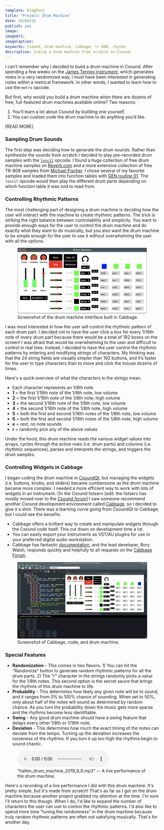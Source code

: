 ```yaml
---
template: blogPost
title: "Project: Drum Machine"
date: 20200316
publish: yes
image:
imageAlt:
imageCaption:
keywords: Csound, drum machine, Cabbage, tr-808, rhythm
description: Coding a drum machine from scratch in Csound.
---
```

I can’t remember why I decided to build a drum machine in Csound. After spending a few weeks on the [James Tenney instrument](/blog/study-james-tenney), which generates notes in a very randomized way, I must have been interested in generating notes within a metrical framework. In other words, I wanted to learn how to use the `metro` opcode.

But first, why would you build a drum machine when there are dozens of free, full-featured drum machines available online? Two reasons:

1.  You’ll learn a lot about Csound by building one yourself.
2.  You can custom code the drum machine to do anything you’d like.

[READ MORE]

### Sampling Drum Sounds

The first step was deciding how to generate the drum sounds. Rather than synthesize the sounds from scratch I decided to play pre-recorded drum samples with the [`loscil`](http://www.csounds.com/manual/html/loscil.html) opcode. I found a huge collection of free drum machine samples on [Reverb.com](https://reverb.com/software/samples-and-loops/reverb/3514-reverb-drum-machines-the-complete-collection) and a more extensive collection of free TR-808 samples from [Michael Fischer](http://smd-records.com/tr808/?page_id=14). I chose several of my favorite samples and loaded them into function tables with [GEN routine 01](http://www.csounds.com/manual/html/GEN01.html). The `loscil` opcode would then play the different drum parts depending on which function table it was told to read from.

### Controlling Rhythmic Patterns

The most challenging part of designing a drum machine is deciding how the user will interact with the machine to create rhythmic patterns. The trick is striking the right balance between controlability and simplicity. You want to provide enough ways for the user to control the drum machine and do exactly what they want to do musically, but you also want the drum machine to be simple enough for the user to use it without overwhelming the user with all the options.

<figure><img src="/images/drum_machine.gif" alt="Drum machine">
<figcaption>Screenshot of the drum machine interface built in Cabbage.</figcaption>
</figure>

I was most interested in how the user will control the rhythmic pattern of each drum part. I decided not to have the user click a box for every 1/16th note of every drum part because there would be a total of 192 boxes on the screen! I was afraid that would be overwhelming to the user and difficult to control in real time. Instead, I decided to have the user control the rhythmic patterns by entering and modifying strings of characters. My thinking was that the 24 string fields are visually simpler than 192 buttons, and it’s faster for the user to type characters than to move and click the mouse dozens of times.

Here's a quick overview of what the characters in the strings mean.

*   Each character represents an 1/8th note.
*   **1** = the first 1/16th note of the 1/8th note, low volume
*   **2** = the first 1/16th note of the 1/8th note, high volume
*   **3** = the second 1/16th note of the 1/8th note, low volume
*   **4** = the second 1/16th note of the 1/8th note, high volume
*   **5** = both the first and second 1/16th notes of the 1/8th note, low volume
*   **6** = both the first and second 1/16th notes of the 1/8th note, high volume
*   **e** = rest, no note sounds
*   **r** = randomly pick any of the above values

Under the hood, this drum machine reads the various widget values into arrays, cycles through the active rows (i.e. drum parts) and columns (i.e. rhythmic sequences), parses and interprets the strings, and triggers the drum samples.

### Controlling Widgets in Cabbage

I began coding the drum machine in [CsoundQt](https://csoundqt.github.io/), but managing the widgets (i.e. buttons, knobs, and sliders) became cumbersome as the drum machine became more complex. I needed a more efficient way to work with lots of widgets in an instrument. On the Csound listserv [edit: the listserv has mostly moved over to the [Csound forum](https://forum.csound.com/)] I saw someone recommend another Csound development environment called [Cabbage](https://cabbageaudio.com/), so I decided to give it a shot. There was a learning curve going from CsoundQt to Cabbage, but I could see the benefits.

*   Cabbage offers a brilliant way to create and manipulate widgets through the Csound code itself. This cut down on development time a lot.
*   You can easily export your instruments as VST/AU plugins for use in your preferred digital audio workstation.
*   Cabbage has fantastic [documentation](https://cabbageaudio.com/docs/introduction/), and the lead developer, Rory Walsh, responds quickly and helpfully to all requests on the [Cabbage Forum](https://forum.cabbageaudio.com/).

<figure><img src="/images/drum_machine_cabbage.jpg" alt="Drum machine in Cabbage">
<figcaption>Screenshot of Cabbage, code, and drum machine.</figcaption>
</figure>

### Special Features

*   **Randomization** - This comes in two flavors. 1) You can hit the "Randomize" button to generate random rhythmic patterns for all the drum parts. 2) The "r" character in the strings randomly picks a value for the 1/8th notes. This second option is the secret sauce that brings the rhythms of this drum machine to life.
*   **Probability** - This determines how likely any given note will be to sound, and it ranges from 0% to 100% chance of sounding. When set to 50%, only about half of the notes will sound as determined by random chance. As you turn the probability down the music gets more sparse and the rhythms become less identifiable.
*   **Swing** - Any good drum machine should have a swing feature that delays every other 1/8th or 1/16th note.
*   **Deviation** - This determines how much the exact timing of the notes can deviate from the tempo. Turning up the deviation increases the looseness of the rhythms. If you turn it up too high the rhythms begin to sound chaotic.

<figure><audio controls="controls"> Your browser does not support the audio element.<source src="/audio/hallen_drum_machine_2019_9_6.mp3" type="audio/mpeg" /></audio>
<figcaption>"hallen_drum_machine_2019_9_6.mp3" -- A live performance of the drum machine.</figcaption>
</figure>

Here's a recording of a live performance I did with this drum machine. It's pretty simple, but it's made from scratch! That's as far as I got on the drum machine because another project grabbed my attention at the time. I'm sure I'll return to this though. When I do, I'd like to expand the number of characters the user can use to control the rhythmic patterns. I'd also like to spend more time "tuning the randomness" in the drum machine because truly random rhythmic patterns are often not satisfying musically. That's for another day.